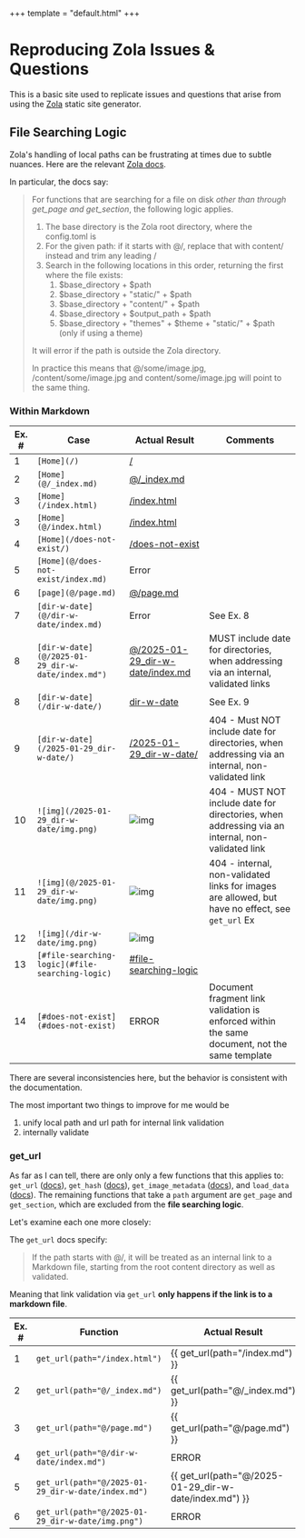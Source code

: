 +++
template = "default.html"
+++

# Reproducing Zola Issues & Questions

This is a basic site used to replicate issues and questions that arise from using the [Zola](https://getzola.org) static site generator.

## File Searching Logic

Zola's handling of local paths can be frustrating at times due to subtle nuances. Here are the relevant [Zola docs](https://www.getzola.org/documentation/templates/overview/#file-searching-logic).

In particular, the docs say:

> For functions that are searching for a file on disk *other than through get_page and get_section*, the following logic applies.
> 1. The base directory is the Zola root directory, where the config.toml is
> 1. For the given path: if it starts with @/, replace that with content/ instead and trim any leading /
> 1. Search in the following locations in this order, returning the first where the file exists:
>     1. $base_directory + $path
>     1. $base_directory + "static/" + $path
>     1. $base_directory + "content/" + $path
>     1. $base_directory + $output_path + $path
>     1. $base_directory + "themes" + $theme + "static/" + $path (only if using a theme)
>
> It will error if the path is outside the Zola directory.
>
> In practice this means that @/some/image.jpg, /content/some/image.jpg and content/some/image.jpg will point to the same thing.

### Within Markdown

 Ex. # | Case                                                    | Actual Result                                                                                                          | Comments
-------|---------------------------------------------------------|------------------------------------------------------------------------------------------------------------------------|-----------
 1     | `[Home](/)`                                             | [/](/) |
 2     | `[Home](@/_index.md)`                                   | [@/_index.md](@/_index.md) |
 3     | `[Home](/index.html)`                                   | [/index.html](/index.html) |
 3     | `[Home](@/index.html)`                                   | [/index.html](@/index.html) |
 4     | `[Home](/does-not-exist/)`                              | [/does-not-exist](/does-not-exist/) |
 5     | `[Home](@/does-not-exist/index.md)`                     | <!--{% raw() %}[@/does-not-exist/index.md](@/does-not-exist/index.md){% end %}--> Error |
 6     | `[page](@/page.md)`                                     | [@/page.md](@/page.md) |
 7     | `[dir-w-date](@/dir-w-date/index.md)`                   | <!--{% raw() %}[dir-w-date](@/dir-w-date/index.md){% end %}--> Error | See Ex. 8
 8     | `[dir-w-date](@/2025-01-29_dir-w-date/index.md")`       | [@/2025-01-29_dir-w-date/index.md](@/2025-01-29_dir-w-date/index.md)| MUST include date for directories, when addressing via an  internal, validated links
 8     | `[dir-w-date](/dir-w-date/)`                            | [dir-w-date](/dir-w-date/) | See Ex. 9
 9     | `[dir-w-date](/2025-01-29_dir-w-date/)`                 | [/2025-01-29_dir-w-date/](/2025-01-29_dir-w-date/) | 404 - Must NOT include date for directories, when addressing via an internal, non-validated link
 10    | `![img](/2025-01-29_dir-w-date/img.png)`                | ![img](/2025-01-29_dir-w-date/img.png) | 404 - MUST NOT include date for directories, when addressing via an internal, non-validated link
 11    | `![img](@/2025-01-29_dir-w-date/img.png)`               | ![img](@/2025-01-29_dir-w-date/img.png) | 404 - internal, non-validated links for images are allowed, but have no effect, see `get_url` Ex
 12    | `![img](/dir-w-date/img.png)`                           | ![img](/dir-w-date/img.png)|
 13    | `[#file-searching-logic](#file-searching-logic)`        | [#file-searching-logic](#file-searching-logic) |
 14    | `[#does-not-exist](#does-not-exist)`                    | <!-- {% raw() %}[#does-not-exist](#does-not-exist){% end %} --> ERROR | Document fragment link validation is enforced within the same document, not the same template

There are several inconsistencies here, but the behavior is consistent with the documentation.

The most important two things to improve for me would be

1. unify local path and url path for internal link validation
2. internally validate

### get_url

As far as I can tell, there are only only a few functions that this applies to: `get_url` ([docs](https://www.getzola.org/documentation/templates/overview/#get-url)), `get_hash` ([docs](https://www.getzola.org/documentation/templates/overview/#get-hash)), `get_image_metadata` ([docs](https://www.getzola.org/documentation/templates/overview/#get-image-metadata)), and `load_data` ([docs](https://www.getzola.org/documentation/templates/overview/#load-data)). The remaining functions that take a `path` argument are `get_page` and `get_section`, which are excluded from the **file searching logic**.

Let's examine each one more closely:

The `get_url` docs specify:

> If the path starts with @/, it will be treated as an internal link to a Markdown file, starting from the root content directory as well as validated.

Meaning that link validation via `get_url` **only happens if the link is to a markdown file**.

 Ex. # | Function                                                | Actual Result                                                                                   | Comments |
-------|---------------------------------------------------------|-------------------------------------------------------------------------------------------------| ---------|
 1     | `get_url(path="/index.html")`                           | {{ get_url(path="/index.md") }}                                                                 |
 2     | `get_url(path="@/_index.md")`                           | {{ get_url(path="@/_index.md") }}                                                               |
 3     | `get_url(path="@/page.md")`                             | {{ get_url(path="@/page.md") }}                                                                 |
 4     | `get_url(path="@/dir-w-date/index.md")`                 | <!-- {% raw() %}get_url(path="@/page-with-date-in-directory/index.md"){% end %}-->  ERROR       |
 5     | `get_url(path="@/2025-01-29_dir-w-date/index.md")`      | {{ get_url(path="@/2025-01-29_dir-w-date/index.md") }}                                          |
 6     | `get_url(path="@/2025-01-29_dir-w-date/img.png")`       | <!-- {% raw() %}{{ get_url(path="@/2025-01-29_dir-w-date/img.png") }}{% end %} --> ERROR        |
